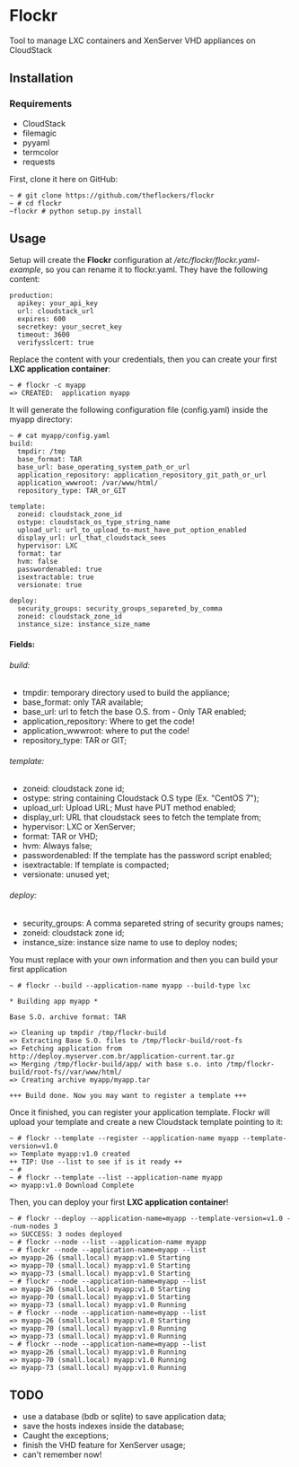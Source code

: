 # Flockr

Tool to manage LXC containers and XenServer VHD appliances on CloudStack

## Installation

### Requirements

- CloudStack
- filemagic
- pyyaml
- termcolor
- requests

First, clone it here on GitHub:

```shell
~ # git clone https://github.com/theflockers/flockr
~ # cd flockr
~flockr # python setup.py install
```
## Usage

Setup will create the **Flockr** configuration at */etc/flockr/flockr.yaml-example*, so you can rename it to flockr.yaml. They have the following content:

```shell
production:
  apikey: your_api_key
  url: cloudstack_url 
  expires: 600
  secretkey: your_secret_key
  timeout: 3600
  verifysslcert: true
```

Replace the content with your credentials, then you can create your first **LXC application container**:

```shell
~ # flockr -c myapp
=> CREATED:  application myapp
```
It will generate the following configuration file  (config.yaml) inside the myapp directory:
```shell
~ # cat myapp/config.yaml
build:
  tmpdir: /tmp
  base_format: TAR
  base_url: base_operating_system_path_or_url
  application_repository: application_repository_git_path_or_url
  application_wwwroot: /var/www/html/
  repository_type: TAR_or_GIT

template:
  zoneid: cloudstack_zone_id
  ostype: cloudstack_os_type_string_name
  upload_url: url_to_upload_to-must_have_put_option_enabled
  display_url: url_that_cloudstack_sees
  hypervisor: LXC
  format: tar
  hvm: false
  passwordenabled: true
  isextractable: true
  versionate: true

deploy:
  security_groups: security_groups_separeted_by_comma
  zoneid: cloudstack_zone_id
  instance_size: instance_size_name
```

#### Fields:
###### build:
- tmpdir: temporary directory used to build the appliance;
- base_format: only TAR available;
- base_url: url to fetch the base O.S. from - Only TAR enabled;
- application_repository: Where to get the code! 
- application_wwwroot: where to put the code!
- repository_type: TAR or GIT;

###### template:
- zoneid: cloudstack zone id;
- ostype: string containing Cloudstack O.S type (Ex. "CentOS 7");
- upload_url: Upload URL; Must have PUT method enabled;
- display_url: URL that cloudstack sees to fetch the template from;
- hypervisor: LXC or XenServer;
- format: TAR or VHD;
- hvm: Always false;
- passwordenabled: If the template has the password script enabled;
- isextractable: If template is compacted;
- versionate: unused yet;

###### deploy:
- security_groups: A comma separeted string of security groups names;
- zoneid: cloudstack zone id;
- instance_size: instance size name to use to deploy nodes;

You must replace with your own information and then you can build your first application

```shell
~ # flockr --build --application-name myapp --build-type lxc

* Building app myapp *

Base S.O. archive format: TAR

=> Cleaning up tmpdir /tmp/flockr-build
=> Extracting Base S.O. files to /tmp/flockr-build/root-fs
=> Fetching application from http://deploy.myserver.com.br/application-current.tar.gz
=> Merging /tmp/flockr-build/app/ with base s.o. into /tmp/flockr-build/root-fs//var/www/html/
=> Creating archive myapp/myapp.tar

+++ Build done. Now you may want to register a template +++
```
Once it finished, you can register your application template. Flockr will upload your template and create a new
Cloudstack template pointing to it:

```shell
~ # flockr --template --register --application-name myapp --template-version=v1.0
=> Template myapp:v1.0 created 
++ TIP: Use --list to see if is it ready ++
~ #
~ # flockr --template --list --application-name myapp
=> myapp:v1.0 Download Complete
```
Then, you can deploy your first **LXC application container**!

```shell
~ # flockr --deploy --application-name=myapp --template-version=v1.0 --num-nodes 3
=> SUCCESS: 3 nodes deployed
~ # flockr --node --list --application-name myapp
~ # flockr --node --application-name=myapp --list
=> myapp-26 (small.local) myapp:v1.0 Starting
=> myapp-70 (small.local) myapp:v1.0 Starting
=> myapp-73 (small.local) myapp:v1.0 Starting
~ # flockr --node --application-name=myapp --list
=> myapp-26 (small.local) myapp:v1.0 Starting
=> myapp-70 (small.local) myapp:v1.0 Starting
=> myapp-73 (small.local) myapp:v1.0 Running
~ # flockr --node --application-name=myapp --list
=> myapp-26 (small.local) myapp:v1.0 Starting
=> myapp-70 (small.local) myapp:v1.0 Running
=> myapp-73 (small.local) myapp:v1.0 Running
~ # flockr --node --application-name=myapp --list
=> myapp-26 (small.local) myapp:v1.0 Running
=> myapp-70 (small.local) myapp:v1.0 Running
=> myapp-73 (small.local) myapp:v1.0 Running
```
## TODO
- use a database (bdb or sqlite) to save application data;
- save the hosts indexes inside the database;
- Caught the exceptions;
- finish the VHD feature for XenServer usage;
- can't remember now!
